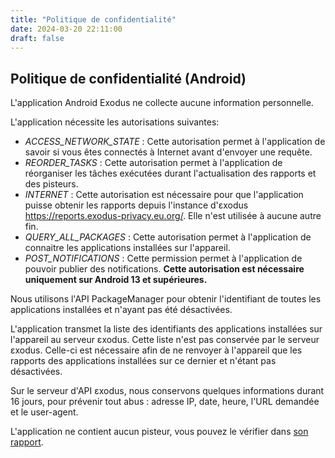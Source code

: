 ```yaml
---
title: "Politique de confidentialité"
date: 2024-03-20 22:11:00
draft: false
---
```


## Politique de confidentialité (Android)

L'application Android Exodus ne collecte aucune information personnelle.

L'application nécessite les autorisations suivantes:

* *ACCESS_NETWORK_STATE* : Cette autorisation permet à l'application de savoir si vous êtes connectés à Internet avant d'envoyer une requête.
* *REORDER_TASKS* : Cette autorisation permet à l'application de réorganiser les tâches exécutées durant l'actualisation des rapports et des pisteurs.
* *INTERNET* : Cette autorisation est nécessaire pour que l'application puisse obtenir les rapports depuis l'instance d'εxodus <https://reports.exodus-privacy.eu.org/>. Elle n'est utilisée à aucune autre fin.
* *QUERY_ALL_PACKAGES* : Cette autorisation permet à l'application de connaitre les applications installées sur l'appareil.
* *POST_NOTIFICATIONS* : Cette permission permet à l'application de pouvoir publier des notifications. **Cette autorisation est nécessaire uniquement sur Android 13 et supérieures.**

Nous utilisons l'API PackageManager pour obtenir l'identifiant de toutes les applications installées et n'ayant pas été désactivées.

L'application transmet la liste des identifiants des applications installées sur l'appareil au serveur εxodus. Cette liste n'est pas conservée par le serveur εxodus.
Celle-ci est nécessaire afin de ne renvoyer à l'appareil que les rapports des applications installées sur ce dernier et n'étant pas désactivées.

Sur le serveur d'API εxodus, nous conservons quelques informations durant 16 jours, pour prévenir tout abus : adresse IP, date, heure, l'URL demandée et le user-agent.

L'application ne contient aucun pisteur, vous pouvez le vérifier dans [son rapport](https://reports.exodus-privacy.eu.org/en/reports/org.eu.exodus_privacy.exodusprivacy/latest/).
